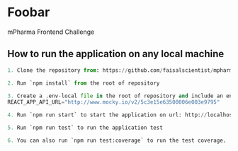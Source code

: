# Foobar

mPharma Frontend Challenge

## How to run the application on any local machine

```python
1. Clone the repository from: https://github.com/faisalscientist/mpharma-frontend-challenge

2. Run `npm install` from the root of repository

3. Create a .env-local file in the root of repository and include an env variable for mocky.io data as:
REACT_APP_API_URL="http://www.mocky.io/v2/5c3e15e63500006e003e9795"

4. Run `npm run start` to start the application on url: http://localhost:3000

5. Run `npm run test` to run the application test

6. You can also run `npm run test:coverage` to run the test coverage.
```
